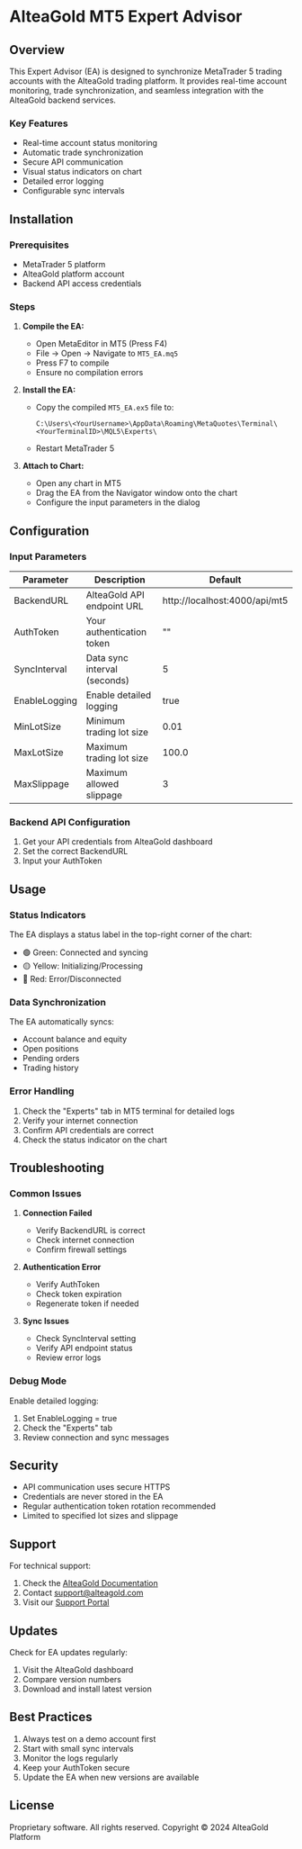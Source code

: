 # AlteaGold MT5 Expert Advisor

## Overview

This Expert Advisor (EA) is designed to synchronize MetaTrader 5 trading accounts with the AlteaGold trading platform. It provides real-time account monitoring, trade synchronization, and seamless integration with the AlteaGold backend services.

### Key Features

- Real-time account status monitoring
- Automatic trade synchronization
- Secure API communication
- Visual status indicators on chart
- Detailed error logging
- Configurable sync intervals

## Installation

### Prerequisites

- MetaTrader 5 platform
- AlteaGold platform account
- Backend API access credentials

### Steps

1. **Compile the EA:**
   - Open MetaEditor in MT5 (Press F4)
   - File -> Open -> Navigate to `MT5_EA.mq5`
   - Press F7 to compile
   - Ensure no compilation errors

2. **Install the EA:**
   - Copy the compiled `MT5_EA.ex5` file to:
     ```
     C:\Users\<YourUsername>\AppData\Roaming\MetaQuotes\Terminal\<YourTerminalID>\MQL5\Experts\
     ```
   - Restart MetaTrader 5

3. **Attach to Chart:**
   - Open any chart in MT5
   - Drag the EA from the Navigator window onto the chart
   - Configure the input parameters in the dialog

## Configuration

### Input Parameters

| Parameter | Description | Default |
|-----------|-------------|---------|
| BackendURL | AlteaGold API endpoint URL | http://localhost:4000/api/mt5 |
| AuthToken | Your authentication token | "" |
| SyncInterval | Data sync interval (seconds) | 5 |
| EnableLogging | Enable detailed logging | true |
| MinLotSize | Minimum trading lot size | 0.01 |
| MaxLotSize | Maximum trading lot size | 100.0 |
| MaxSlippage | Maximum allowed slippage | 3 |

### Backend API Configuration

1. Get your API credentials from AlteaGold dashboard
2. Set the correct BackendURL
3. Input your AuthToken

## Usage

### Status Indicators

The EA displays a status label in the top-right corner of the chart:

- 🟢 Green: Connected and syncing
- 🟡 Yellow: Initializing/Processing
- 🔴 Red: Error/Disconnected

### Data Synchronization

The EA automatically syncs:
- Account balance and equity
- Open positions
- Pending orders
- Trading history

### Error Handling

1. Check the "Experts" tab in MT5 terminal for detailed logs
2. Verify your internet connection
3. Confirm API credentials are correct
4. Check the status indicator on the chart

## Troubleshooting

### Common Issues

1. **Connection Failed**
   - Verify BackendURL is correct
   - Check internet connection
   - Confirm firewall settings

2. **Authentication Error**
   - Verify AuthToken
   - Check token expiration
   - Regenerate token if needed

3. **Sync Issues**
   - Check SyncInterval setting
   - Verify API endpoint status
   - Review error logs

### Debug Mode

Enable detailed logging:
1. Set EnableLogging = true
2. Check the "Experts" tab
3. Review connection and sync messages

## Security

- API communication uses secure HTTPS
- Credentials are never stored in the EA
- Regular authentication token rotation recommended
- Limited to specified lot sizes and slippage

## Support

For technical support:
1. Check the [AlteaGold Documentation](https://docs.alteagold.com)
2. Contact support@alteagold.com
3. Visit our [Support Portal](https://support.alteagold.com)

## Updates

Check for EA updates regularly:
1. Visit the AlteaGold dashboard
2. Compare version numbers
3. Download and install latest version

## Best Practices

1. Always test on a demo account first
2. Start with small sync intervals
3. Monitor the logs regularly
4. Keep your AuthToken secure
5. Update the EA when new versions are available

## License

Proprietary software. All rights reserved.
Copyright © 2024 AlteaGold Platform
